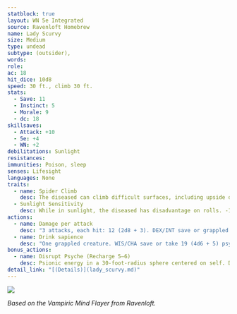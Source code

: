 ```yaml
---
statblock: true
layout: WN 5e Integrated
source: Ravenloft Homebrew
name: Lady Scurvy
size: Medium
type: undead
subtype: (outsider),
words: 
role: 
ac: 18
hit_dice: 10d8
speed: 30 ft., climb 30 ft.
stats:
  - Save: 11
  - Instinct: 5
  - Morale: 9
  - dc: 18
skillsaves:
  - Attack: +10
  - 5e: +4
  - WN: +2
debilitations: Sunlight
resistances: 
immunities: Poison, sleep
senses: Lifesight
languages: None
traits:
  - name: Spider Climb
    desc: The diseased can climb difficult surfaces, including upside down on ceilings, without needing to make an ability check. 1 pt.
  - Sunlight Sensitivity
    desc: While in sunlight, the diseased has disadvantage on rolls. -1 pt.
actions:
  - name: Damage per attack
    desc: "3 attacks, each hit: 12 (2d8 + 3). DEX/INT save or grappled by tentacles."
  - name: Drink sapience
    desc: "One grappled creature. WIS/CHA save or take 19 (4d6 + 5) psychic damage and gain 1 level of exhaustion. The undead regains a number of hit points equal to the psychic damage dealt. A creature reduced to 0 hit points by the psychic damage dies."
bonus_actions:
  - name: Disrupt Psyche (Recharge 5–6)
    desc: Psionic energy in a 30-foot-radius sphere centered on self. DEX/INT save or incapacitated for 1 minute (target can repeat save on each of its turns). 2 pt.
detail_link: "[(Details)](lady_scurvy.md)"
---
```


![](https://i.imgur.com/PGBhLdG.png)

*Based on the Vampiric Mind Flayer from Ravenloft.*